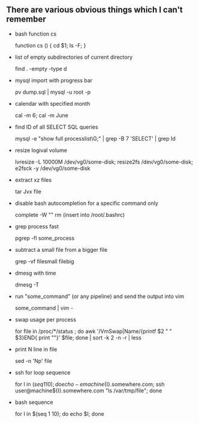 There are various obvious things which I can't remember
-------------------------------------------------------
* bash function cs

  function cs () { cd $1; ls -F; }
  
* list of empty subdirectories of current directory

  find . -empty -type d

* mysql import with progress bar

  pv dump.sql | mysql -u root -p

* calendar with specified month

  cal -m 6; cal -m June

* find ID of all SELECT SQL queries

  mysql -e "show full processlist\G;" | grep -B 7 'SELECT' | grep Id

* resize logival volume

  lvresize -L 10000M /dev/vg0/some-disk; resize2fs /dev/vg0/some-disk; e2fsck -y /dev/vg0/some-disk

* extract xz files

  tar Jvx file

* disable bash autocompletion for a specific command only

  complete -W "" rm (insert into /root/.bashrc)

* grep process fast

  pgrep -fl some_process

* subtract a small file from a bigger file
  
  grep -vf filesmall filebig

* dmesg with time

  dmesg -T

* run "some_command" (or any pipeline) and send the output into vim

  some_command | vim -

* swap usage per process

  for file in /proc/*/status ; do awk '/VmSwap|Name/{printf $2 " " $3}END{ print ""}' $file; done | sort -k 2 -n -r | less

* print N line in file

  sed -n 'Np' file

* ssh for loop sequence

  for I in $(seq 1 10); do echo -e machine${I}.somewhere.com; ssh user@machine${I}.somewhere.com "ls /var/tmp/file"; done

* bash sequence

  for I in $(seq 1 10); do echo $I; done
